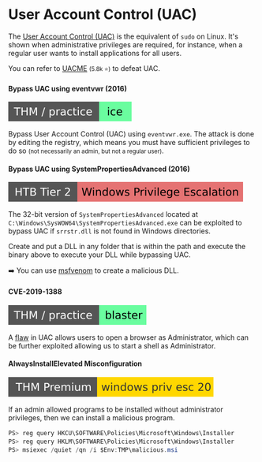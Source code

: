 # User Account Control (UAC)

<div class="row row-cols-lg-2"><div>

The [User Account Control (UAC)](/operating-systems/windows/_knowledge/index.md#permissions-and-users) is the equivalent of `sudo` on Linux. It's shown when administrative privileges are required, for instance, when a regular user wants to install applications for all users.

You can refer to [UACME](https://github.com/hfiref0x/UACME) <small>(5.8k ⭐)</small> to defeat UAC.

#### Bypass UAC using eventvwr (2016)

[![blaster](../../../../_badges/thm-p/ice.svg)](https://tryhackme.com/room/blaster)

Bypass User Account Control (UAC) using `eventvwr.exe`. The attack is done by editing the registry, which means you must have sufficient privileges to do so <small>(not necessarily an admin, but not a regular user)</small>.

#### Bypass UAC using SystemPropertiesAdvanced (2016)

[![windows_privilege_escalation](../../../../_badges/htb/windows_privilege_escalation.svg)](https://academy.hackthebox.com/course/preview/windows-privilege-escalation)

The 32-bit version of `SystemPropertiesAdvanced` located at `C:\Windows\SysWOW64\SystemPropertiesAdvanced.exe` can be exploited to bypass UAC if `srrstr.dll` is not found in Windows directories.

Create and put a DLL in any folder that is within the path and execute the binary above to execute your DLL while bypassing UAC.

➡️ You can use [msfvenom](/cybersecurity/red-team/tools/frameworks/metasploit/msfvenom.md) to create a malicious DLL.
</div><div>

#### CVE-2019-1388

[![blaster](../../../../_badges/thm-p/blaster.svg)](https://tryhackme.com/room/blaster)

A [flaw](https://github.com/nobodyatall648/CVE-2019-1388) in UAC allows users to open a browser as Administrator, which can be further exploited allowing us to start a shell as Administrator.

#### AlwaysInstallElevated Misconfiguration

[![windowsprivesc20](../../../../_badges/thmp/windowsprivesc20.svg)](https://tryhackme.com/room/windowsprivesc20)

If an admin allowed programs to be installed without administrator privileges, then we can install a malicious program.

```java
PS> reg query HKCU\SOFTWARE\Policies\Microsoft\Windows\Installer
PS> reg query HKLM\SOFTWARE\Policies\Microsoft\Windows\Installer
PS> msiexec /quiet /qn /i $Env:TMP\malicious.msi
```
</div></div>